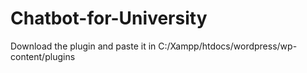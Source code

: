 # Chatbot-for-University

Download the plugin and paste it in C:/Xampp/htdocs/wordpress/wp-content/plugins
